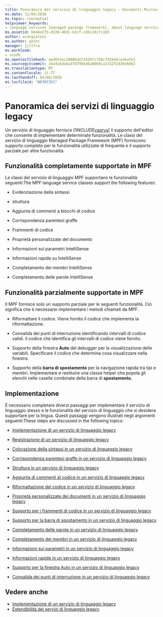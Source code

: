 ```yaml
---
title: Panoramica del servizio di linguaggio legacy - Documenti Microsoft
ms.date: 11/04/2016
ms.topic: conceptual
helpviewer_keywords:
- language services [managed package framework], about language services
ms.assetid: bb44e27b-d228-463c-b2cf-cd5c24c7c1b5
author: acangialosi
ms.author: anthc
manager: jillfra
ms.workload:
- vssdk
ms.openlocfilehash: aed653ec200063e72434fc758c7920e6caabafe1
ms.sourcegitcommit: 16a4a5da4a4fd795b46a0869ca2152f2d36e6db2
ms.translationtype: MT
ms.contentlocale: it-IT
ms.lasthandoff: 04/06/2020
ms.locfileid: "80707351"
---
```

# <a name="legacy-language-service-overview"></a>Panoramica dei servizi di linguaggio legacy
Un servizio di linguaggio fornisce [!INCLUDE[vsprvs](../../code-quality/includes/vsprvs_md.md)] il supporto dell'editor che consente di implementare determinate funzionalità. Le classi del servizio di linguaggio Managed Package Framework (MPF) forniscono supporto completo per le funzionalità utilizzate di frequente e il supporto parziale per altre funzionalità.

## <a name="fully-supported-features-in-the-mpf"></a>Funzionalità completamente supportate in MPF
 Le classi del servizio di linguaggio MPF supportano le funzionalità seguenti:The MPF language service classes support the following features:

- Evidenziazione della sintassi

- struttura

- Aggiunta di commenti a blocchi di codice

- Corrispondenza parentesi graffe

- Frammenti di codice

- Proprietà personalizzate del documento

- Informazioni sui parametri IntelliSense

- Informazioni rapide su IntelliSense

- Completamento dei membri IntelliSense

- Completamento delle parole IntelliSense

## <a name="partially-supported-features-in-the-mpf"></a>Funzionalità parzialmente supportate in MPF
 Il MPF fornisce solo un supporto parziale per le seguenti funzionalità. Ciò significa che è necessario implementare i metodi chiamati da MPF.

- Riformattare il codice. Viene fornito il codice che implementa la riformattazione.

- Convalida dei punti di interruzione identificando intervalli di codice validi. Il codice che identifica gli intervalli di codice viene fornito.

- Supporto della finestra **Auto** del debugger per la visualizzazione delle variabili. Specificare il codice che determina cosa visualizzare nella finestra.

- Supporto della **barra di spostamento** per la navigazione rapida tra tipi e membri. Implementare e restituire una classe helper che popola gli elenchi nelle caselle combinate della barra di **spostamento.**

## <a name="implementation"></a>Implementazione
 È necessario completare diversi passaggi per implementare il servizio di linguaggio stesso e le funzionalità del servizio di linguaggio che si desidera supportare per la lingua. Questi passaggi vengono illustrati negli argomenti seguenti:These steps are discussed in the following topics:

- [Implementazione di un servizio di linguaggio legacy](../../extensibility/internals/implementing-a-legacy-language-service2.md)

- [Registrazione di un servizio di linguaggio legacy](../../extensibility/internals/registering-a-legacy-language-service1.md)

- [Colorazione della sintassi in un servizio di linguaggio legacy](../../extensibility/internals/syntax-colorizing-in-a-legacy-language-service.md)

- [Corrispondenza parentesi graffe in un servizio di linguaggio legacy](../../extensibility/internals/brace-matching-in-a-legacy-language-service.md)

- [Struttura in un servizio di linguaggio legacy](../../extensibility/internals/outlining-in-a-legacy-language-service.md)

- [Aggiunta di commenti al codice in un servizio di linguaggio legacy](../../extensibility/internals/commenting-code-in-a-legacy-language-service.md)

- [Riformattazione del codice in un servizio di linguaggio legacy](../../extensibility/internals/reformatting-code-in-a-legacy-language-service.md)

- [Proprietà personalizzate dei documenti in un servizio di linguaggio legacy](../../extensibility/internals/custom-document-properties-in-a-legacy-language-service.md)

- [Supporto per i frammenti di codice in un servizio di linguaggio legacy](../../extensibility/internals/support-for-code-snippets-in-a-legacy-language-service.md)

- [Supporto per la barra di spostamento in un servizio di linguaggio legacy](../../extensibility/internals/support-for-the-navigation-bar-in-a-legacy-language-service.md)

- [Completamento delle parole in un servizio di linguaggio legacy](../../extensibility/internals/word-completion-in-a-legacy-language-service.md)

- [Completamento dei membri in un servizio di linguaggio legacy](../../extensibility/internals/member-completion-in-a-legacy-language-service.md)

- [Informazioni sui parametri in un servizio di linguaggio legacy](../../extensibility/internals/parameter-info-in-a-legacy-language-service2.md)

- [Informazioni rapide in un servizio di linguaggio legacy](../../extensibility/internals/quick-info-in-a-legacy-language-service.md)

- [Supporto per la finestra Auto in un servizio di linguaggio legacy](../../extensibility/internals/support-for-the-autos-window-in-a-legacy-language-service.md)

- [Convalida dei punti di interruzione in un servizio di linguaggio legacy](../../extensibility/internals/validating-breakpoints-in-a-legacy-language-service.md)

## <a name="see-also"></a>Vedere anche
- [Implementazione di un servizio di linguaggio legacy](../../extensibility/internals/implementing-a-legacy-language-service1.md)
- [Estendibilità dei servizi di linguaggio legacy](../../extensibility/internals/legacy-language-service-extensibility.md)
